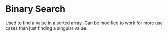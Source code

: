 # Binary Search

Used to find a value in a sorted array. Can be modified to work for more use cases than just finding a singular value.
